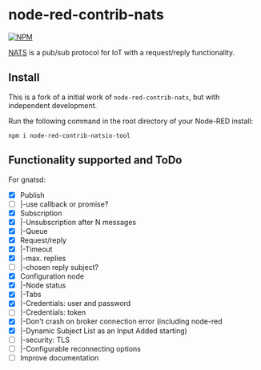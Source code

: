 node-red-contrib-nats
=====================

[![NPM](https://nodei.co/npm/node-red-contrib-natsio-tool.png?compact=true)](https://nodei.co/npm/node-red-contrib-natsio-tool/)

[NATS](http://www.nats.io/) is a pub/sub protocol for IoT with a request/reply functionality.

Install
-------

This is a fork of a initial work of `node-red-contrib-nats`,
but with independent development.

Run the following command in the root directory of your Node-RED install:

```
npm i node-red-contrib-natsio-tool
```

Functionality supported and ToDo
-------------------------------

For gnatsd:

- [x] Publish
- [ ] |-use callback or promise?
- [x] Subscription
- [x] |-Unsubscription after N messages
- [x] |-Queue
- [x] Request/reply
- [x] |-Timeout
- [x] |-max. replies
- [ ] |-chosen reply subject?
- [x] Configuration node
- [x] |-Node status
- [x] |-Tabs
- [x] |-Credentials: user and password
- [ ] |-Credentials: token
- [x] |-Don't crash on broker connection error (including node-red 
- [x] |-Dynamic Subject List as an Input Added
starting)
- [ ] |-security: TLS
- [ ] |-Configurable reconnecting options
- [ ] Improve documentation
